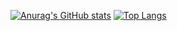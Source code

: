 [![Anurag's GitHub stats](https://github-readme-stats.vercel.app/api?username=arifmamon&show_icons=true&theme=prussian)](https://github.com/anuraghazra/github-readme-stats)
[![Top Langs](https://github-readme-stats.vercel.app/api/top-langs/?username=arifmamon&langs_count=9)](https://github.com/anuraghazra/github-readme-stats)

